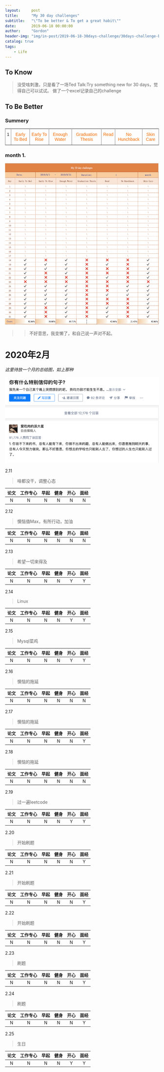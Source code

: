 ```yaml
---
layout:     post
title:      "My 30 day challenges"
subtitle:   "\"To be better & To get a great habit\""
date:       2019-06-18 00:00:00
author:     "Gordon"
header-img: "img/in-post/2019-06-18-30days-challenge/30days-challenge-bg.jpg"
catalog: true
tags:
    - Life
---
```



## To Know

> 没受啥刺激，只是看了一场Ted Talk:Try something new for 30 days，觉得自己可以试试。
> 做了一个excel记录自己的challenge

## To Be Better
### Summery

<style type="text/css">
.tg  {border-collapse:collapse;border-spacing:0;}
.tg td{font-family:Arial, sans-serif;font-size:14px;padding:10px 5px;border-style:solid;border-width:1px;overflow:hidden;word-break:normal;border-color:black;}
.tg th{font-family:Arial, sans-serif;font-size:14px;font-weight:normal;padding:10px 5px;border-style:solid;border-width:1px;overflow:hidden;word-break:normal;border-color:black;}
.tg .tg-5otb{color:#f56b00;border-color:inherit;text-align:left;vertical-align:top}
.tg .tg-pw6p{border-color:inherit;text-align:left;vertical-align:top}
.tg .tg-0pky{color:#f56b00;border-color:inherit;text-align:center;vertical-align:top}
</style>
<table class="tg">
  <tr>
    <td class="tg-pw6p">1</td>
    <td class="tg-0pky">Early To Bed</td>
    <td class="tg-0pky">Early To Rise</td>
    <td class="tg-0pky">Enough Water</td>
    <td class="tg-0pky">Graduation Thesis</td>
    <td class="tg-0pky">Read</td>
    <td class="tg-0pky">No Hunchback</td>
    <td class="tg-0pky">Skin Care</td>
  </tr>
</table>

### month 1.
![](/img/in-post/2019-06-18-30days-challenge/challenge-201906-1.png)

>> 不好意思，我变懒了，和自己说一声对不起。

# 2020年2月

*这里待放一个月的总结图，如上那种*

![](img/in-post/2019-06-18-30days-challenge/jiayou.png)

2.11 
> 啥都没干，调整心态

| 论文  | 工作专心 | 早起    | 健身  |  开心 |面经|
|:-------:|:---:|:-----------:|:-------:|:---:|:---:|
| N  | N | N  | N | N |N|

2.12 
> 懊恼值Max，有所行动，加油

| 论文  | 工作专心 | 早起    | 健身  |  开心 |面经|
|:-------:|:---:|:-----------:|:-------:|:---:|:---:|
| N  | N | N  | N | N |N|


2.13 
> 希望一切来得及

| 论文  | 工作专心 | 早起    | 健身  |  开心 |面经|
|:-------:|:---:|:-----------:|:-------:|:---:|:---:|
| N  | N | N  | N | Y |Y|

2.14 
> Linux

| 论文  | 工作专心 | 早起    | 健身  |  开心 |面经|
|:-------:|:---:|:-----------:|:-------:|:---:|:---:|
| N  | N | N  | N | Y |Y|

2.15 
> Mysql菜鸡

| 论文  | 工作专心 | 早起    | 健身  |  开心 |面经|
|:-------:|:---:|:-----------:|:-------:|:---:|:---:|
| N  | N | N  | N | Y |Y|

2.16 
> 懊恼的拖延

| 论文  | 工作专心 | 早起    | 健身  |  开心 |面经|
|:-------:|:---:|:-----------:|:-------:|:---:|:---:|
| N  | N | N  | N | N | N |

2.17 
> 懊恼的拖延

| 论文  | 工作专心 | 早起    | 健身  |  开心 |面经|
|:-------:|:---:|:-----------:|:-------:|:---:|:---:|
| N  | N | N  | N | N | Y |

2.18 
> 懊恼的拖延

| 论文  | 工作专心 | 早起    | 健身  |  开心 |面经|
|:-------:|:---:|:-----------:|:-------:|:---:|:---:|
| N  | N | N  | N | N | N |

2.19 
> 过一遍leetcode

| 论文  | 工作专心 | 早起    | 健身  |  开心 |面经|
|:-------:|:---:|:-----------:|:-------:|:---:|:---:|
| N  | N | N  | N | Y | Y |

2.20 
> 开始刷题

| 论文  | 工作专心 | 早起    | 健身  |  开心 |面经|
|:-------:|:---:|:-----------:|:-------:|:---:|:---:|
| N  | N | N  | N | N | Y |

2.21 
> 开始刷题

| 论文  | 工作专心 | 早起    | 健身  |  开心 |面经|
|:-------:|:---:|:-----------:|:-------:|:---:|:---:|
| N  | N | N  | N | N | Y |

2.22 
> 开始刷题

| 论文  | 工作专心 | 早起    | 健身  |  开心 |面经|
|:-------:|:---:|:-----------:|:-------:|:---:|:---:|
| N  | N | N  | N | N | Y |

2.23 
> 刷题

| 论文  | 工作专心 | 早起    | 健身  |  开心 |面经|
|:-------:|:---:|:-----------:|:-------:|:---:|:---:|
| N  | N | N  | N | N | Y |

2.24 
> 刷题

| 论文  | 工作专心 | 早起    | 健身  |  开心 |面经|
|:-------:|:---:|:-----------:|:-------:|:---:|:---:|
| N  | N | N  | N | N | Y |

2.25 
> 生日

| 论文  | 工作专心 | 早起    | 健身  |  开心 |面经|
|:-------:|:---:|:-----------:|:-------:|:---:|:---:|
| N  | N | N  | N | Y | Y |